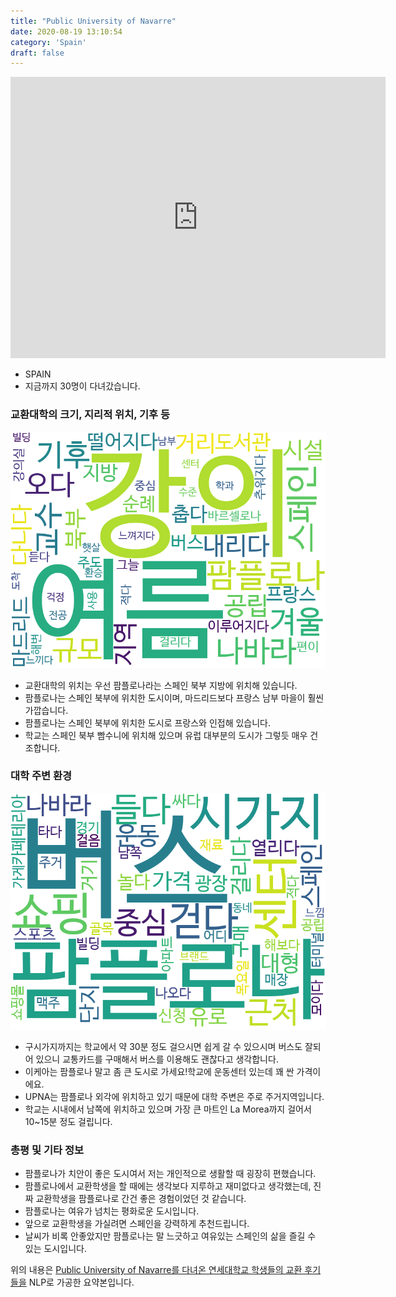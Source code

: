 ```yaml
---
title: "Public University of Navarre"
date: 2020-08-19 13:10:54
category: 'Spain'
draft: false
---
```


<iframe
width="600"
height="450"
frameborder="0" style="border:0"
src="https://www.google.com/maps/embed/v1/place?key=AIzaSyC9e1AME-pVmWC4hBpFdu5S4dKzyepa3HQ&q=Public+University+of+Navarre&center=42.8005243,-1.6367636&zoom=14" allowfullscreen>
</iframe>

* SPAIN
* 지금까지 30명이 다녀갔습니다. 

### 교환대학의 크기, 지리적 위치, 기후 등

![gen_info-WordCloud](../univ_wordclouds_okt/gen_info/ES000003_gen_info_okt.png)

* 교환대학의 위치는 우선 팜플로나라는 스페인 북부 지방에 위치해 있습니다.
* 팜플로나는 스페인 북부에 위치한 도시이며, 마드리드보다 프랑스 남부 마을이 훨씬 가깝습니다.
* 팜플로나는 스페인 북부에 위치한 도시로 프랑스와 인접해 있습니다.
* 학교는 스페인 북부 빰수니에 위치해 있으며 유럽 대부분의 도시가 그렇듯 매우 건조합니다.


### 대학 주변 환경

![env_info-WordCloud](../univ_wordclouds_okt/env_info/ES000003_env_info_okt.png)

* 구시가지까지는 학교에서 약 30분 정도 걸으시면 쉽게 갈 수 있으시며 버스도 잘되어 있으니 교통카드를 구매해서 버스를 이용해도 괜찮다고 생각합니다.
* 이케아는 팜플로나 말고 좀 큰 도시로 가세요!학교에 운동센터 있는데 꽤 싼 가격이에요.
* UPNA는 팜플로나 외각에 위치하고 있기 때문에 대학 주변은 주로 주거지역입니다.
* 학교는 시내에서 남쪽에 위치하고 있으며 가장 큰 마트인 La Morea까지 걸어서 10~15분 정도 걸립니다.


### 총평 및 기타 정보 
* 팜플로나가 치안이 좋은 도시여서 저는 개인적으로 생활할 때 굉장히 편했습니다.
* 팜플로나에서 교환학생을 할 때에는 생각보다 지루하고 재미없다고 생각했는데, 진짜 교환학생을 팜플로나로 간건 좋은 경험이었던 것 같습니다.
* 팜플로나는 여유가 넘치는 평화로운 도시입니다.
* 앞으로 교환학생을 가실려면 스페인을 강력하게 추천드립니다.
* 날씨가 비록 안좋았지만 팜플로나는 말 느긋하고 여유있는 스페인의 삶을 즐길 수 있는 도시입니다.


위의 내용은 [Public University of Navarre를 다녀온 연세대학교 학생들의 교환 후기들을](http://oia.yonsei.ac.kr/partner/expReport.asp?ucode=ES000003&bgbn=A) NLP로 가공한 요약본입니다. 
